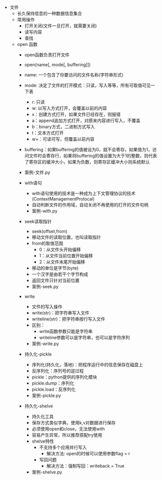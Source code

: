 - 文件
  - 长久保持信息的一种数据信息集合
  - 常用操作
    - 打开关闭(文件一旦打开，就需要关闭)
    - 读写内容
    - 查找
  - open 函数
    - open函数负责打开文件
    - open(name[, mode[, buffering]])
    - name: 一个包含了你要访问的文件名称(字符串形式)
    - mode: 决定了文件的打开模式：只读，写入等等，所有可取值可见一下表
      - r: 只读
      - w: 以写入方式打开，会覆盖以前的内容
      - x：创建方式打开，如果文件已经存在，则报错
      - a：append追加方式打开，对原来内容进行写入，不覆盖
      - b：binary方式，二进制方式写入
      - t：文本方式打开
      - w+：可读可写，但覆盖以前内容
    - buffering：如果buffering的值被设为0，就不会寄存，如果值为1，访问文件时会寄存行，如果将buffering的值设置为大于1的整数，则代表了寄存区的缓冲大小，如果为负数，则寄存区缓冲大小则系统默认
    - 案例-文件.py
    
    - with语句
      - with语句使用的技术是一种成为上下文管理协议的技术(ContextManagementProtocal)
      - 自动判断文件的作用域，自动关闭不再使用的打开的文件句柄
      - 案例-with.py 
   
    - seek读取指针
      - seek(offset,from)
      - 移动文件的读取位置，也叫读取指针
      - from的取值范围
        - 0：从文件头开始偏移
        - 1：从文件当前位置开始偏移
        - 2：从文件末尾开始偏移
      - 移动的单位是字节(byte)
      - 一个汉字是由若干个字节构成
      - 返回文件只针对当前位置
      - 案例-seek.py
    
    - write
      - 文件的写入操作
      - write(str)：把字符串写入文件
      - writeline(str)：把字符串按行写入文件
      - 区别：
        - write函数参数只能是字符串
        - writeline参数可以是字符串，也可以是字符序列
      - 案例-write.py
      
    - 持久化-pickle
      - 序列化(持久化，落地)：把程序运行中的信息保存在磁盘上
      - 反序列化：序列号的逆过程
      - pickle：python提供的序列化模块
      - pickle.dump：序列化
      - pickle.load：反序列化
      - 案例-pickle.py
    - 持久化-shelve
      - 持久化工具
      - 保存方式类似字典，使用k,v对数据进行保存
      - 必须使用open和close，无法使用with
      - 容易产生异常，所以推荐搭配try使用
      - shelve特性
        - 不支持多个应用并行写入
          - 解决方法: open的时候可以使用参数flag = r
        - 写回问题
          - 解决方法：强制写回：writeback = True
      - 案例-shelve.py